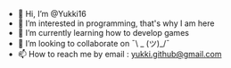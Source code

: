 - 👋 Hi, I’m @Yukki16
- 👀 I’m interested in programming, that's why I am here
- 🌱 I’m currently learning how to develop games
- 💞️ I’m looking to collaborate on ¯\ _ (ツ)_/¯
- 📫 How to reach me by email : yukki.github@gmail.com

<!---
Yukki16/Yukki16 is a ✨ special ✨ repository because its `README.md` (this file) appears on your GitHub profile.
You can click the Preview link to take a look at your changes.
--->
